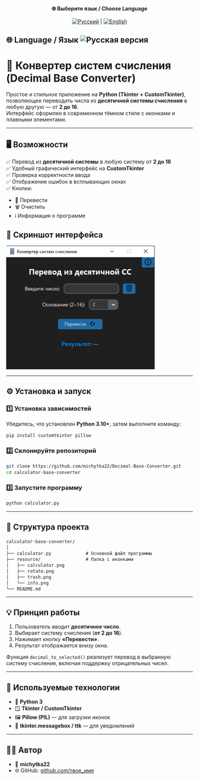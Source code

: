 
<p align="center">
  <b>🌐 Выберите язык / Choose Language</b><br><br>
  <a href="README_RU.md"><img src="https://flagcdn.com/40x30/ru.png" alt="Русский" /></a> |
  <a href="README_EN.md"><img src="https://flagcdn.com/40x30/us.png" alt="English" /></a> 
</p>

🌐 Language / Язык
![Русская версия](https://flagcdn.com/32x24/ru.png)
----
# 🔢 Конвертер систем счисления (Decimal Base Converter)

Простое и стильное приложение на **Python (Tkinter + CustomTkinter)**, позволяющее переводить числа из **десятичной системы счисления** в любую другую — от **2 до 16**.  
Интерфейс оформлен в современном тёмном стиле с иконками и плавными элементами.

---

## 🖥️ Возможности

✅ Перевод из **десятичной системы** в любую систему от **2 до 16**  
✅ Удобный графический интерфейс на **CustomTkinter**  
✅ Проверка корректности ввода  
✅ Отображение ошибок в всплывающих окнах  
✅ Кнопки:
- 🔁 Перевести
- 🗑 Очистить
- ℹ Информация о программе  

## 📸 Скриншот интерфейса

![Интерфейс программы](resource/screenshot.png)


---

## ⚙️ Установка и запуск

### 1️⃣ Установка зависимостей

Убедитесь, что установлен **Python 3.10+**, затем выполните команду:

```bash
pip install customtkinter pillow
```

### 2️⃣ Склонируйте репозиторий

```bash
git clone https://github.com/michytka22/Decimal-Base-Converter.git
cd calculator-base-converter
```

### 3️⃣ Запустите программу

```bash
python calculator.py
```

---

## 📁 Структура проекта

```
calculator-base-converter/
│
├── calculator.py             # Основной файл программы
├── resource/                 # Папка с иконками
│   ├── calculator.png
│   ├── rotate.png
│   ├── trash.png
│   └── info.png
└── README.md
```

---

## 💡 Принцип работы

1. Пользователь вводит **десятичное число**.
2. Выбирает систему счисления (**от 2 до 16**).
3. Нажимает кнопку **«Перевести»**.
4. Результат отображается внизу окна.

Функция `decimal_to_selected()` реализует перевод в выбранную систему счисления, включая поддержку отрицательных чисел.

---

## 🧩 Используемые технологии

* 🐍 **Python 3**
* 🪟 **Tkinter / CustomTkinter**
* 🖼 **Pillow (PIL)** — для загрузки иконок
* 💬 **tkinter.messagebox / ttk** — для уведомлений

---

## 👨‍💻 Автор

* 👤 **michytka22**
* 🌐 GitHub: [github.com/твое_имя](https://github.com/michytka22)



